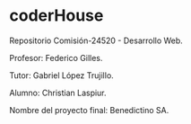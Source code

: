 # coderHouse
Repositorio Comisión-24520 - Desarrollo Web. 

Profesor: Federico Gilles.

Tutor: Gabriel López Trujillo.

Alumno: Christian Laspiur.

Nombre del proyecto final: Benedictino SA.
